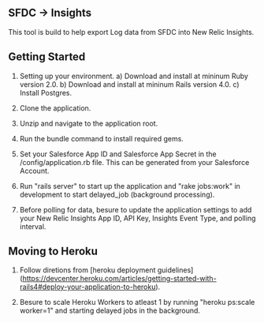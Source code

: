 ## SFDC -> Insights

This tool is build to help export Log data from SFDC into New Relic Insights. 

## Getting Started

1.  Setting up your environment. 
  a)  Download and install at mininum Ruby version 2.0.
  b)  Download and install at mininum Rails version 4.0.
  c)  Install Postgres. 

2.  Clone the application. 

3.  Unzip and navigate to the application root.

4.  Run the bundle command to install required gems. 

5.  Set your Salesforce App ID and Salesforce App Secret in the /config/application.rb file. This can be generated from your Salesforce Account. 

6.  Run "rails server" to start up the application and "rake jobs:work" in development to start delayed_job (background processing).

7.  Before polling for data, besure to update the application settings to add your New Relic Insights App ID, API Key, Insights Event Type, and polling interval.

 ## Moving to Heroku

 1. Follow diretions from [heroku deployment guidelines] (https://devcenter.heroku.com/articles/getting-started-with-rails4#deploy-your-application-to-heroku).

 2. Besure to scale Heroku Workers to atleast 1 by running "heroku ps:scale worker=1" and starting delayed jobs in the background. 

